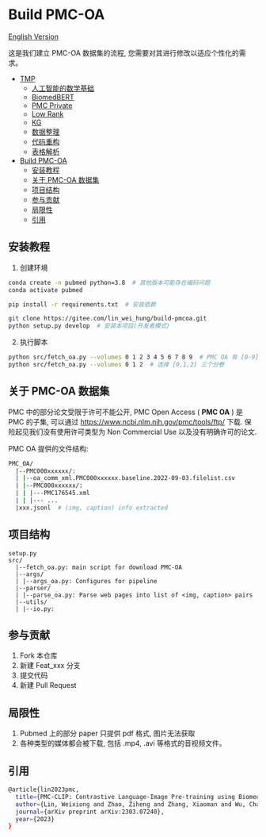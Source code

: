 # Build PMC-OA

[English Version](./README.md)

这是我们建立 PMC-OA 数据集的流程, 您需要对其进行修改以适应个性化的需求。

- [TMP](#tmp)
  - [人工智能的数学基础](#人工智能的数学基础)
  - [BiomedBERT](#biomedbert)
  - [PMC Private](#pmc-private)
  - [Low Rank](#low-rank)
  - [KG](#kg)
  - [数据整理](#数据整理)
  - [代码重构](#代码重构)
  - [表格解析](#表格解析)
- [Build PMC-OA](#build-pmc-oa)
  - [安装教程](#安装教程)
  - [关于 PMC-OA 数据集](#关于-pmc-oa-数据集)
  - [项目结构](#项目结构)
  - [参与贡献](#参与贡献)
  - [局限性](#局限性)
  - [引用](#引用)


## 安装教程

1. 创建环境
```bash
conda create -n pubmed python=3.8  # 其他版本可能存在编码问题
conda activate pubmed

pip install -r requirements.txt  # 安装依赖

git clone https://gitee.com/lin_wei_hung/build-pmcoa.git
python setup.py develop  # 安装本项目(开发者模式)
```

2. 执行脚本

```bash
python src/fetch_oa.py --volumes 0 1 2 3 4 5 6 7 8 9  # PMC OA 有 [0-9] 十个分卷可以选
python src/fetch_oa.py --volumes 0 1 2  # 选择 [0,1,2] 三个分卷
```

## 关于 PMC-OA 数据集

PMC 中的部分论文受限于许可不能公开, PMC Open Access ( **PMC OA** ) 是 PMC 的子集, 可以通过 https://www.ncbi.nlm.nih.gov/pmc/tools/ftp/ 下载.
保险起见我们没有使用许可类型为 Non Commercial Use 以及没有明确许可的论文.

PMC OA 提供的文件结构:
```bash
PMC_OA/
  |--PMC000xxxxxx/:
  | |--oa_comm_xml.PMC000xxxxxx.baseline.2022-09-03.filelist.csv
  | |--PMC000xxxxxx/:
  | | |---PMC176545.xml
  | | |--- ...
  |xxx.jsonl  # (img, caption) info extracted
```

## 项目结构
```
setup.py
src/
  |--fetch_oa.py: main script for download PMC-OA
  |--args/
  | |--args_oa.py: Configures for pipeline
  |--parser/
  | |--parse_oa.py: Parse web pages into list of <img, caption> pairs
  |--utils/
  | |--io.py:
```

## 参与贡献

1.  Fork 本仓库
2.  新建 Feat_xxx 分支
3.  提交代码
4.  新建 Pull Request


## 局限性
1. Pubmed 上的部分 paper 只提供 pdf 格式, 图片无法获取
2. 各种类型的媒体都会被下载, 包括 .mp4, .avi 等格式的音视频文件。

<!-- 2. url 中指定页面的显示格式: https://www.ncbi.nlm.nih.gov/pmc/articles/PMC176545/?report=classic -->


## 引用

```bash
@article{lin2023pmc,
  title={PMC-CLIP: Contrastive Language-Image Pre-training using Biomedical Documents},
  author={Lin, Weixiong and Zhao, Ziheng and Zhang, Xiaoman and Wu, Chaoyi and Zhang, Ya and Wang, Yanfeng and Xie, Weidi},
  journal={arXiv preprint arXiv:2303.07240},
  year={2023}
}
```

